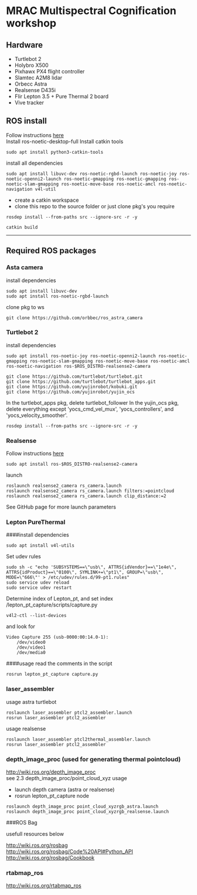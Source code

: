 # MRAC Multispectral Cognification workshop

## Hardware
- Turtlebot 2 
- Holybro X500
- Pixhawx PX4 flight controller
- Slamtec A2M8 lidar   
- Orbecc Astra  
- Realsense D435i
- Flir Lepton 3.5 + Pure Thermal 2 board
- Vive tracker


## ROS install
Follow instructions [here](http://wiki.ros.org/noetic/Installation/Ubuntu)  
Install ros-noetic-desktop-full
Install catkin tools
```shell
sudo apt install python3-catkin-tools
```
install all dependencies
```shell
sudo apt install libuvc-dev ros-noetic-rgbd-launch ros-noetic-joy ros-noetic-openni2-launch ros-noetic-gmapping ros-noetic-gmapping ros-noetic-slam-gmapping ros-noetic-move-base ros-noetic-amcl ros-noetic-navigation v4l-util
```
- create a catkin workspace  
- clone this repo to the source folder or just clone pkg's you require

```shell
rosdep install --from-paths src --ignore-src -r -y
```

```shell
catkin build
```
---
## Required ROS packages

### Asta camera
install dependencies
```shell
sudo apt install libuvc-dev
sudo apt install ros-noetic-rgbd-launch
```
clone pkg to ws
```shell
git clone https://github.com/orbbec/ros_astra_camera
```

### Turtlebot 2

install dependencies
```shell
sudo apt install ros-noetic-joy ros-noetic-openni2-launch ros-noetic-gmapping ros-noetic-slam-gmapping ros-noetic-move-base ros-noetic-amcl ros-noetic-navigation ros-$ROS_DISTRO-realsense2-camera
```
```shell
git clone https://github.com/turtlebot/turtlebot.git
git clone https://github.com/turtlebot/turtlebot_apps.git
git clone https://github.com/yujinrobot/kobuki.git
git clone https://github.com/yujinrobot/yujin_ocs
```
In the turtlebot_apps pkg, delete turtlebot_follower
In the yujin_ocs pkg, delete everything except 'yocs_cmd_vel_mux', 'yocs_controllers', and 'yocs_velocity_smoother'.

```shell
rosdep install --from-paths src --ignore-src -r -y
```
### Realsense
Follow instructions [here](https://github.com/IntelRealSense/librealsense/blob/master/doc/distribution_linux.md#installing-the-packages)
```shell
sudo apt install ros-$ROS_DISTRO-realsense2-camera
```

launch
```shell
roslaunch realsense2_camera rs_camera.launch
roslaunch realsense2_camera rs_camera.launch filters:=pointcloud
roslaunch realsense2_camera rs_camera.launch clip_distance:=2
```
See GitHub page for more launch parameters

### Lepton PureThermal
####install dependencies
```shell
sudo apt install v4l-utils
```
Set udev rules
```shell
sudo sh -c "echo 'SUBSYSTEMS==\"usb\", ATTRS{idVendor}==\"1e4e\", ATTRS{idProduct}==\"0100\", SYMLINK+=\"pt1\", GROUP=\"usb\", MODE=\"666\"' > /etc/udev/rules.d/99-pt1.rules"
sudo service udev reload
sudo service udev restart
```
Determine index of Lepton_pt, and set index /lepton_pt_capture/scripts/capture.py
```shell
v4l2-ctl --list-devices

```
and look for 
```shell
Video Capture 255 (usb-0000:00:14.0-1):
	/dev/video0
	/dev/video1
	/dev/media0
```
####usage
read the comments in the script
```shell
rosrun lepton_pt_capture capture.py
```

### laser_assembler
usage astra turtlebot
```shell
roslaunch laser_assembler ptcl2_assembler.launch
rosrun laser_assembler ptcl2_assembler
```

usage realsense
```shell
roslaunch laser_assembler ptcl2thermal_assembler.launch
rosrun laser_assembler ptcl2_assembler
```

### depth_image_proc (used for generating thermal pointcloud)

http://wiki.ros.org/depth_image_proc  
see 2.3 depth_image_proc/point_cloud_xyz
usage
- launch depth camera (astra or realsense)
- rosrun lepton_pt_capture node

```shell
roslaunch depth_image_proc point_cloud_xyzrgb_astra.launch 
roslaunch depth_image_proc point_cloud_xyzrgb_realsense.launch 
```


###ROS Bag

usefull resources below

http://wiki.ros.org/rosbag  
http://wiki.ros.org/rosbag/Code%20API#Python_API  
http://wiki.ros.org/rosbag/Cookbook

### rtabmap_ros
http://wiki.ros.org/rtabmap_ros


